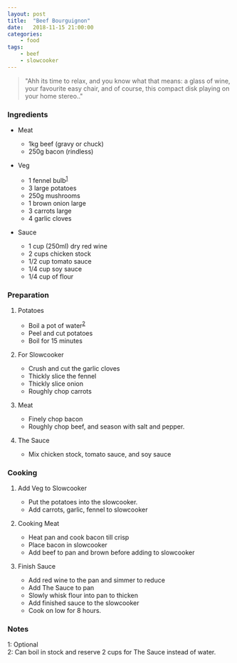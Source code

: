 ```yaml
---
layout: post
title:	"Beef Bourguignon"
date:	2018-11-15 21:00:00
categories:
    - food
tags:
    - beef
    - slowcooker
---
```


> "Ahh its time to relax, and you know what that means: a glass of wine, your favourite easy chair, and of course, this compact disk playing on your home stereo.."

### Ingredients

* Meat
	* 1kg beef (gravy or chuck)
	* 250g bacon (rindless)

* Veg
	* 1 fennel bulb<sup>[1](#nb1)</sup>
	* 3 large potatoes
	* 250g mushrooms
	* 1 brown onion large
	* 3 carrots large
	* 4 garlic cloves

* Sauce
	* 1 cup (250ml) dry red wine
	* 2 cups chicken stock
	* 1/2 cup tomato sauce
	* 1/4 cup soy sauce
	* 1/4 cup of flour

### Preparation

1. Potatoes
	* Boil a pot of water<sup>[2](#nb2)</sup>
	* Peel and cut potatoes
	* Boil for 15 minutes

1. For Slowcooker
	* Crush and cut the garlic cloves
	* Thickly slice the fennel
	* Thickly slice onion
	* Roughly chop carrots  

1. Meat
	* Finely chop bacon
	* Roughly chop beef, and season with salt and pepper.

1. The Sauce
	* Mix chicken stock, tomato sauce, and soy sauce  

### Cooking

1. Add Veg to Slowcooker
	* Put the potatoes into the slowcooker.
	* Add carrots, garlic, fennel to slowcooker

1. Cooking Meat
	* Heat pan and cook bacon till crisp
	* Place bacon in slowcooker
	* Add beef to pan and brown before adding to slowcooker

1. Finish Sauce
	* Add red wine to the pan and simmer to reduce
	* Add The Sauce to pan
	* Slowly whisk flour into pan to thicken
	* Add finished sauce to the slowcooker
	* Cook on low for 8 hours.

### Notes

<a name="nb1">1</a>: Optional  
<a name="nb2">2</a>: Can boil in stock and reserve 2 cups for The Sauce instead of water.
